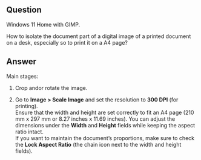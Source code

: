 ## Question

Windows 11 Home with GIMP.

How to isolate the document part of a digital image of a printed document on a desk, especially so to print it on a A4 page?

## Answer

Main stages:

1) Crop andor rotate the image.

2) Go to **Image > Scale Image** and set the resolution to **300 DPI** (for printing).<br>
Ensure that the width and height are set correctly to fit an A4 page (210 mm x 297 mm or 8.27 inches x 11.69 inches). You can adjust the dimensions under the **Width** and **Height** fields while keeping the aspect ratio intact.<br>
If you want to maintain the document’s proportions, make sure to check the **Lock Aspect Ratio** (the chain icon next to the width and height fields).
